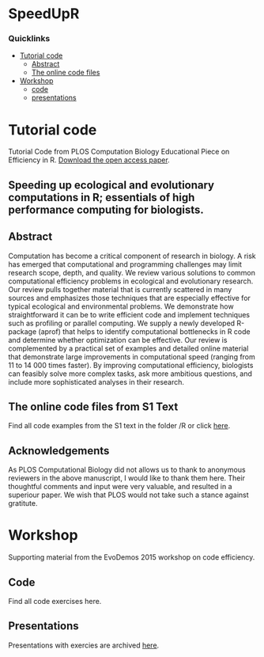 # SpeedUpR

### Quicklinks

-   [Tutorial code](#tutorial-code)
    -   [Abstract](#Abstract)
    -   [The online code files](#the-online-code-files-from-s1-text)
-   [Workshop](#workshop)
    -   [code](#code)
    -   [presentations](#presentations)
  
# Tutorial code
Tutorial Code from PLOS Computation Biology Educational Piece on Efficiency in R. [Download the open access paper](http://journals.plos.org/ploscompbiol/article?id=10.1371/journal.pcbi.1004140).

Speeding up ecological and evolutionary computations in R; essentials of high performance computing for biologists.
---

## Abstract
Computation has become a critical component of research in biology. A risk has emerged that computational and programming challenges may limit research scope, depth, and quality. We review various solutions to common computational efficiency problems in ecological and evolutionary research. Our review pulls together material that is currently scattered in many sources and emphasizes those techniques that are especially effective for typical ecological and environmental problems. We demonstrate how straightforward it can be to write efficient code and implement techniques such as profiling or parallel computing. We supply a newly developed R-package (aprof) that helps to identify computational bottlenecks in R code and determine whether optimization can be effective. Our review is complemented by a practical set of examples and detailed online material that demonstrate large improvements in computational speed (ranging from 11 to 14 000 times faster). By improving computational efficiency, biologists can feasibly solve more complex tasks, ask more ambitious questions, and include more sophisticated analyses in their research.

## The online code files from S1 Text

Find all code examples from the S1 text in the folder /R or click [here](https://github.com/MarcoDVisser/SpeedUpR/tree/master/R).

## Acknowledgements
As PLOS Computational Biology did not allows us to thank to anonymous reviewers in the above manuscript, I would like to thank them here. Their thoughtful comments and input were very valuable, and resulted in a superiour paper. We wish that PLOS would not take such a stance against gratitute.  

# Workshop
Supporting material from the EvoDemos 2015 workshop on code efficiency. 

## Code
Find all code exercises here. 
## Presentations
Presentations with exercies are archived [here](https://github.com/MarcoDVisser/SpeedUpR/tree/master/Workshop). 
